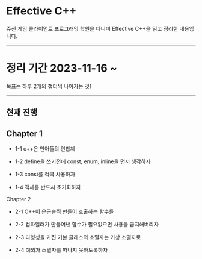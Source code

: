 #  Effective C++
쥬신 게임 클라이언트 프로그래밍 학원을 다니며 Effective C++을 읽고 정리한 내용입니다.

---

# 정리 기간 2023-11-16 ~
목표는 하루 2개의 챕터씩 나아가는 것!

---


## 현재 진행
## Chapter 1

- 1-1 c++은 언어들의 연합체

- 1-2 define을 쓰기전에 const, enum, inline을 먼저 생각하자
  
- 1-3 const를 적극 사용하자
  
- 1-4 객체를 반드시 초기화하자

Chapter 2
  
- 2-1 C++이 은근슬쩍 만들어 호출하는 함수들

- 2-2 컴파일러가 만들어낸 함수가 필요없으면 사용을 금지해버리자

- 2-3 다형성을 가진 기본 클래스의 소멸자는 가상 소멸자로

- 2-4 예외가 소멸자를 떠나지 못하도록하자